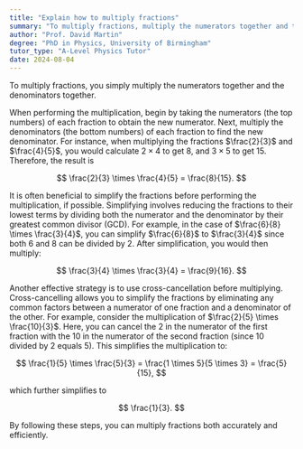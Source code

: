 ```yaml
---
title: "Explain how to multiply fractions"
summary: "To multiply fractions, multiply the numerators together and the denominators together."
author: "Prof. David Martin"
degree: "PhD in Physics, University of Birmingham"
tutor_type: "A-Level Physics Tutor"
date: 2024-08-04
---
```


To multiply fractions, you simply multiply the numerators together and the denominators together.

When performing the multiplication, begin by taking the numerators (the top numbers) of each fraction to obtain the new numerator. Next, multiply the denominators (the bottom numbers) of each fraction to find the new denominator. For instance, when multiplying the fractions $\frac{2}{3}$ and $\frac{4}{5}$, you would calculate $2 \times 4$ to get $8$, and $3 \times 5$ to get $15$. Therefore, the result is 

$$
\frac{2}{3} \times \frac{4}{5} = \frac{8}{15}.
$$

It is often beneficial to simplify the fractions before performing the multiplication, if possible. Simplifying involves reducing the fractions to their lowest terms by dividing both the numerator and the denominator by their greatest common divisor (GCD). For example, in the case of $\frac{6}{8} \times \frac{3}{4}$, you can simplify $\frac{6}{8}$ to $\frac{3}{4}$ since both $6$ and $8$ can be divided by $2$. After simplification, you would then multiply:

$$
\frac{3}{4} \times \frac{3}{4} = \frac{9}{16}.
$$

Another effective strategy is to use cross-cancellation before multiplying. Cross-cancelling allows you to simplify the fractions by eliminating any common factors between a numerator of one fraction and a denominator of the other. For example, consider the multiplication of $\frac{2}{5} \times \frac{10}{3}$. Here, you can cancel the $2$ in the numerator of the first fraction with the $10$ in the numerator of the second fraction (since $10$ divided by $2$ equals $5$). This simplifies the multiplication to:

$$
\frac{1}{5} \times \frac{5}{3} = \frac{1 \times 5}{5 \times 3} = \frac{5}{15},
$$

which further simplifies to 

$$
\frac{1}{3}.
$$

By following these steps, you can multiply fractions both accurately and efficiently.
    